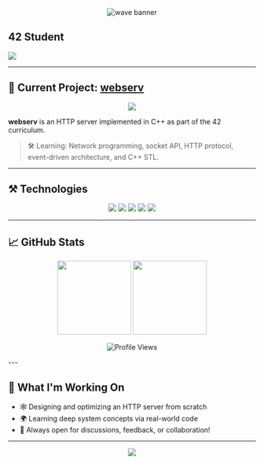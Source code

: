 <div align="center">
  <img src="https://capsule-render.vercel.app/api?type=waving&color=4F2E91&height=180&section=header&text=Hi!%20I'm%20Dilara%20👾&fontSize=48&fontColor=ffffff" alt="wave banner"/>
</div>

  <h2><strong>42 Student</strong></h2>
  <img src="https://komarev.com/ghpvc/?username=dubu13&color=blueviolet">
</div>

---

## 🚩 Current Project: <a href="https://github.com/dubu13/webserv">webserv</a>

<p align="center">
  <a href="https://github.com/dubu13/webserv">
    <img src="https://github-readme-stats.vercel.app/api/pin/?username=dubu13&repo=webserv&theme=algolia" />
  </a>
</p>

**webserv** is an HTTP server implemented in C++ as part of the 42 curriculum.  
> 🛠️ Learning: Network programming, socket API, HTTP protocol, event-driven architecture, and C++ STL.

---

## ⚒️ Technologies

<p align="center">
  <img src="https://img.shields.io/badge/C-00599C?style=flat-square&logo=c&logoColor=white"/>
  <img src="https://img.shields.io/badge/C++-00599C?style=flat-square&logo=c%2B%2B&logoColor=white"/>
  <img src="https://img.shields.io/badge/Linux-009485?style=flat-square&logo=linux&logoColor=white"/>
  <img src="https://img.shields.io/badge/Networking-3277A8?style=flat-square"/>
  <img src="https://img.shields.io/badge/GitHub-181717?style=flat-square&logo=github&logoColor=white"/>
</p>

---

## 📈 GitHub Stats

<p align="center">
  <img src="https://github-readme-stats.vercel.app/api?username=dubu13&show_icons=true&count_private=true&theme=tokyonight" height="150"/>
  <img src="https://github-readme-stats.vercel.app/api/top-langs/?username=dubu13&layout=compact&theme=tokyonight" height="150"/>
</p>

<p align="center">
  <img src="https://komarev.com/ghpvc/?username=dubu13&color=4F2E91" alt="Profile Views" />
</p>
---

## 🌱 What I'm Working On

- 🕸️ Designing and optimizing an HTTP server from scratch
- 🌍 Learning deep system concepts via real-world code
- 💭 Always open for discussions, feedback, or collaboration!

---

<div align="center">
  <img src="https://capsule-render.vercel.app/api?type=waving&color=4F2E91&height=120&section=footer"/>
</div>
